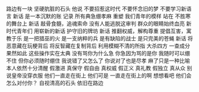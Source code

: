 路边有一块
坚硬肮脏的石头
他说
不要招惹这时代
不要怀念旧的梦
不要学习新语言
新话
是一本沉默的账
记录
所有典急绷孝麻
重塑
我们青年的模样
站在
不胜寒的舞台上
新话
敲骨食髓，追魂索命
没有人能逃脱这审判
群众的眼睛始终血亮
新时代青年们
用崭新的新话
护守旧的牌坊
新话
推翻权威，解构尊重
提倡互害，寓教于乐
是一把猎巫的火
是一支纳粹的兵
是有缺陷的战士
是只完美的苍蝇
新话
将恶意藏在玩梗背后
将反智藏在复制背后
利用模糊不清的所指
大杀四方
一查成分果然如此
这些操作实在太典
没有骂你为什么急
你急因为骂的是你
我随时可以绷不住
但你必须随时绷住
我说错了又怎么了
你说对了也是尽孝
麻了只是一种比喻
本人依然十分清醒
假激进 真保守
假自由 真权威
假正义 真礼教
假独立 真从众
别说皇帝没穿衣服
他们一直走在街上
他们可是
一直走在街上的啊
想想看吧
他们会怎么对付你？
自视清高的石头
依旧在路边
<!-- ##{"timestamp":1694001454}## -->